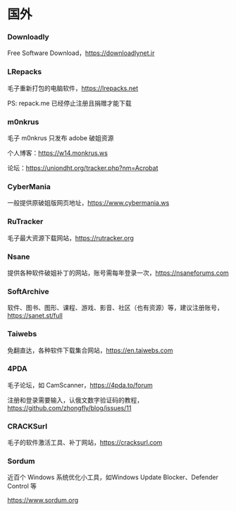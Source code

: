 # 国外

### Downloadly<!-- {docsify-ignore} -->

Free Software Download，https://downloadlynet.ir

### LRepacks<!-- {docsify-ignore} -->

毛子重新打包的电脑软件，https://lrepacks.net

PS: repack.me 已经停止注册且捐赠才能下载

### m0nkrus<!-- {docsify-ignore} -->

毛子 m0nkrus 只发布 adobe 破姐资源

个人博客：https://w14.monkrus.ws

论坛：https://uniondht.org/tracker.php?nm=Acrobat

### CyberMania<!-- {docsify-ignore} -->

一般提供原破姐版网页地址，https://www.cybermania.ws

### RuTracker<!-- {docsify-ignore} -->

毛子最大资源下载网站，https://rutracker.org

### Nsane<!-- {docsify-ignore} -->

提供各种软件破姐补丁的网站，账号需每年登录一次，https://nsaneforums.com  

### SoftArchive<!-- {docsify-ignore} -->

软件、图书、图形、课程、游戏、影音、社区（也有资源）等，建议注册账号，https://sanet.st/full

### Taiwebs<!-- {docsify-ignore} -->

免翻直达，各种软件下载集合网站，https://en.taiwebs.com

### 4PDA<!-- {docsify-ignore} -->

毛子论坛，如 CamScanner，https://4pda.to/forum

注册和登录需要输入，认俄文数字验证码的教程，https://github.com/zhongfly/blog/issues/11

### CRACKSurl<!-- {docsify-ignore} -->

毛子的软件激活工具、补丁网站，https://cracksurl.com

### Sordum<!-- {docsify-ignore} -->

近百个 Windows 系统优化小工具，如Windows Update Blocker、Defender Control 等

https://www.sordum.org